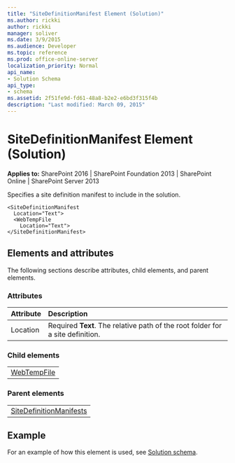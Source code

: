 ```yaml
---
title: "SiteDefinitionManifest Element (Solution)"
ms.author: rickki
author: rickki
manager: soliver
ms.date: 3/9/2015
ms.audience: Developer
ms.topic: reference
ms.prod: office-online-server
localization_priority: Normal
api_name:
- Solution Schema
api_type:
- schema
ms.assetid: 2f51fe9d-fd61-48a8-b2e2-e6bd3f315f4b
description: "Last modified: March 09, 2015"
---
```


# SiteDefinitionManifest Element (Solution)

 
  
 **Applies to:** SharePoint 2016 | SharePoint Foundation 2013 | SharePoint Online | SharePoint Server 2013
  
Specifies a site definition manifest to include in the solution.
  
```
<SiteDefinitionManifest
  Location="Text">
  <WebTempFile
    Location="Text">
</SiteDefinitionManifest>
```

## Elements and attributes

The following sections describe attributes, child elements, and parent elements.

### Attributes

|**Attribute**|**Description**|
|:-----|:-----|
|Location  <br/> |Required **Text**. The relative path of the root folder for a site definition.  <br/> |
   
### Child elements

||
|:-----|
|[WebTempFile](webtempfile-element-solution.md)|
   
### Parent elements

||
|:-----|
|[SiteDefinitionManifests](sitedefinitionmanifests-element-solution.md)|
   
## Example

For an example of how this element is used, see [Solution schema](solution-schema.md).
  

